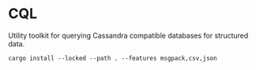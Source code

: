 # CQL

Utility toolkit for querying Cassandra compatible databases for structured data.

`cargo install --locked --path . --features msgpack,csv,json`
